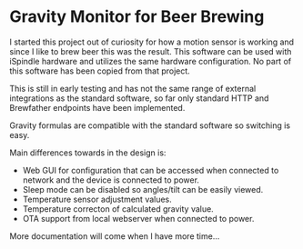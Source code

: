 # Gravity Monitor for Beer Brewing

I started this project out of curiosity for how a motion sensor is working and since I like to brew beer this was the result. This software can be used with iSpindle hardware and utilizes the same hardware configuration. No part of this software has been copied from that project. 

This is still in early testing and has not the same range of external integrations as the standard software, so far only standard HTTP and Brewfather endpoints have been implemented. 

Gravity formulas are compatible with the standard software so switching is easy.

Main differences towards in the design is:

* Web GUI for configuration that can be accessed when connected to network and the device is connected to power.
* Sleep mode can be disabled so angles/tilt can be easily viewed. 
* Temperature sensor adjustment values.
* Temperature correcton of calculated gravity value.
* OTA support from local webserver when connected to power.

More documentation will come when I have more time... 
